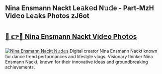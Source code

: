 ## Nina Ensmann Nackt Le𝚊k𝚎d N𝚞𝚍e - Part-MzH Vid𝚎o Le𝚊ks Photos zJ6ot

# <h2><a href="http://fbaru8.evod.top/?m=Nina+Ensmann+Nackt">🔗 👉🔴 Nina Ensmann Nackt Vid𝚎o Ph𝚘t𝚘s</a></h2>

[![Nina Ensmann Nackt N𝚞d𝚎s](https://i.imgur.com/8V9OHl7.gif)](http://fbaru8.evod.top/?m=Nina+Ensmann+Nackt)
Digital creator Nina Ensmann Nackt known for dance trend performances and lifestyle vlogs. Visionary thinker Nina Ensmann Nackt, known for their innovative ideas and groundbreaking achievements. 
